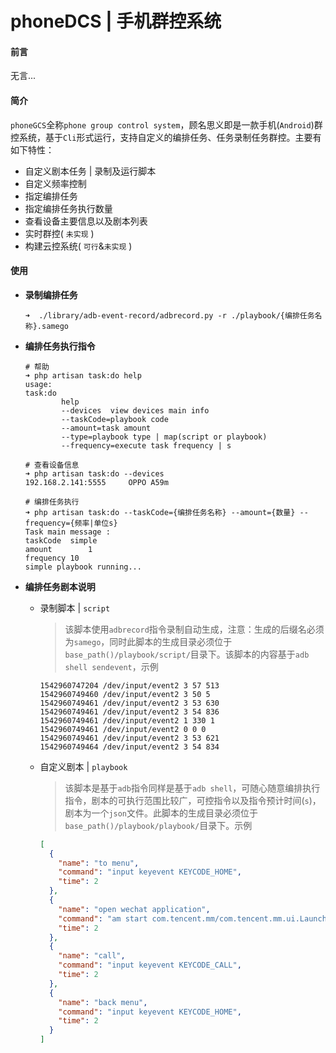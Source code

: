# phoneDCS | 手机群控系统

#### 前言

无言...



#### 简介

`phoneGCS`全称`phone group control system`，顾名思义即是一款手机(`Android`)群控系统，基于`Cli`形式运行，支持自定义的编排任务、任务录制任务群控。主要有如下特性：

- 自定义剧本任务 | 录制及运行脚本
- 自定义频率控制
- 指定编排任务
- 指定编排任务执行数量
- 查看设备主要信息以及剧本列表
- 实时群控( `未实现` )
- 构建云控系统( `可行`&`未实现` )



#### 使用

- **录制编排任务**

  ```shell
  ➜  ./library/adb-event-record/adbrecord.py -r ./playbook/{编排任务名称}.samego
  ```


- **编排任务执行指令**

  ```
  # 帮助
  ➜ php artisan task:do help
  usage:
  task:do 
          help
          --devices  view devices main info
          --taskCode=playbook code
          --amount=task amount
          --type=playbook type | map(script or playbook)
          --frequency=execute task frequency | s
          
  # 查看设备信息
  ➜ php artisan task:do --devices 
  192.168.2.141:5555	 OPPO A59m
  
  # 编排任务执行
  ➜ php artisan task:do --taskCode={编排任务名称} --amount={数量} --frequency={频率|单位s}
  Task main message :
  taskCode	simple
  amount		1
  frequency	10
  simple playbook running...
  ```



- **编排任务剧本说明**

  - 录制脚本 | `script`

    > 该脚本使用`adbrecord`指令录制自动生成，注意：生成的后缀名必须为`samego`，同时此脚本的生成目录必须位于`base_path()/playbook/script/`目录下。该脚本的内容基于`adb shell sendevent`，示例

    ```
    1542960747204 /dev/input/event2 3 57 513
    1542960749460 /dev/input/event2 3 50 5
    1542960749461 /dev/input/event2 3 53 630
    1542960749461 /dev/input/event2 3 54 836
    1542960749461 /dev/input/event2 1 330 1
    1542960749461 /dev/input/event2 0 0 0
    1542960749461 /dev/input/event2 3 53 621
    1542960749464 /dev/input/event2 3 54 834
    ```

  - 自定义剧本  | `playbook`

    > 该脚本是基于`adb`指令同样是基于`adb shell`，可随心随意编排执行指令，剧本的可执行范围比较广，可控指令以及指令预计时间(`s`)，剧本为一个`json`文件。此脚本的生成目录必须位于`base_path()/playbook/playbook/`目录下。示例

    ```json
    [
      {
        "name": "to menu",
        "command": "input keyevent KEYCODE_HOME",
        "time": 2
      },
      {
        "name": "open wechat application",
        "command": "am start com.tencent.mm/com.tencent.mm.ui.LauncherUI",
        "time": 2
      },
      {
        "name": "call",
        "command": "input keyevent KEYCODE_CALL",
        "time": 2
      },
      {
        "name": "back menu",
        "command": "input keyevent KEYCODE_HOME",
        "time": 2
      }
    ]
    ```
